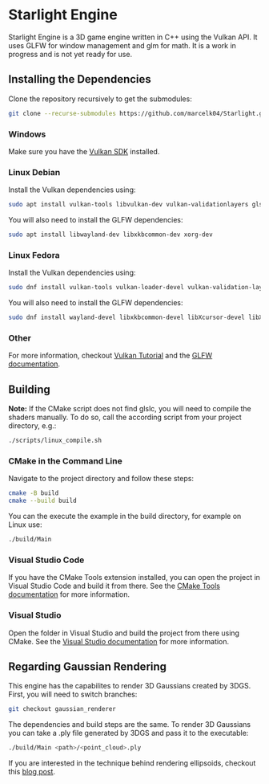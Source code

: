 # Starlight Engine

Starlight Engine is a 3D game engine written in C++ using the Vulkan API. It uses GLFW for window management and glm for math. It is a work in progress and is not yet ready for use.

## Installing the Dependencies

Clone the repository recursively to get the submodules:

```bash
git clone --recurse-submodules https://github.com/marcelk04/Starlight.git
```

### Windows

Make sure you have the [Vulkan SDK](https://vulkan.lunarg.com/sdk/home) installed.

### Linux Debian

Install the Vulkan dependencies using:

```bash
sudo apt install vulkan-tools libvulkan-dev vulkan-validationlayers glslc
```

You will also need to install the GLFW dependencies:

```bash
sudo apt install libwayland-dev libxkbcommon-dev xorg-dev
```

### Linux Fedora

Install the Vulkan dependencies using:

```bash
sudo dnf install vulkan-tools vulkan-loader-devel vulkan-validation-layers-devel glslc
```

You will also need to install the GLFW dependencies:

```bash
sudo dnf install wayland-devel libxkbcommon-devel libXcursor-devel libXi-devel libXinerama-devel libXrandr-devel
```

### Other

For more information, checkout [Vulkan Tutorial](https://vulkan-tutorial.com/Development_environment) and the [GLFW documentation](https://www.glfw.org/docs/latest/compile.html#compile_deps).

## Building

**Note:** If the CMake script does not find glslc, you will need to compile the shaders manually. To do so, call the according script from your project directory, e.g.:

```bash
./scripts/linux_compile.sh
```

### CMake in the Command Line

Navigate to the project directory and follow these steps:

```bash
cmake -B build
cmake --build build
```

You can the execute the example in the build directory, for example on Linux use:

```bash
./build/Main
```

### Visual Studio Code

If you have the CMake Tools extension installed, you can open the project in Visual Studio Code and build it from there. See the [CMake Tools documentation](https://marketplace.visualstudio.com/items?itemName=ms-vscode.cmake-tools) for more information.

### Visual Studio

Open the folder in Visual Studio and build the project from there using CMake. See the [Visual Studio documentation](https://learn.microsoft.com/en-us/cpp/build/cmake-projects-in-visual-studio?view=msvc-170) for more information.

## Regarding Gaussian Rendering

This engine has the capabilites to render 3D Gaussians created by 3DGS. First, you will need to switch branches:

```bash
git checkout gaussian_renderer
```

The dependencies and build steps are the same. To render 3D Gaussians you can take a .ply file generated by 3DGS and pass it to the executable:

```bash
./build/Main <path>/<point_cloud>.ply
```

If you are interested in the technique behind rendering ellipsoids, checkout this [blog post](https://blog.42yeah.is/rendering/opengl/2023/12/20/rasterizing-splats.html).
